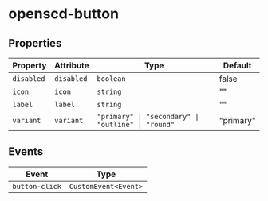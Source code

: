 # openscd-button

## Properties

| Property   | Attribute  | Type                                             | Default   |
|------------|------------|--------------------------------------------------|-----------|
| `disabled` | `disabled` | `boolean`                                        | false     |
| `icon`     | `icon`     | `string`                                         | ""        |
| `label`    | `label`    | `string`                                         | ""        |
| `variant`  | `variant`  | `"primary" \| "secondary" \| "outline" \| "round"` | "primary" |

## Events

| Event          | Type                 |
|----------------|----------------------|
| `button-click` | `CustomEvent<Event>` |

